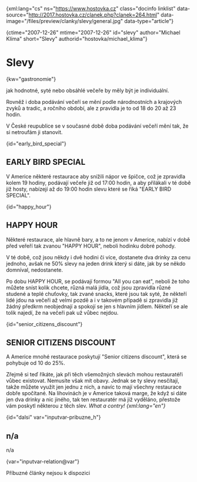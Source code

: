 
{xml:lang="cs" ns="https://www.hostovka.cz" class="docinfo linklist" data-source="http://2017.hostovka.cz/clanek.php?clanek=264.html" data-image="/files/preview/clanky/slevy/general.jpg" data-type="article"}

{ctime="2007-12-26" mtime="2007-12-26" id="slevy" author="Michael Klíma" short="Slevy" authorid="hostovka/michael_klima"}

# Slevy

<!-- generated attribute kw by user_udpatekw.sh on 2020-05-12, do not edit -->

{kw="gastronomie"}

jak hodnotné, syté nebo obsáhlé večeře by měly být je individuální.

Rovněž i doba podávání večeří se mění podle národnostních a krajových zvyků a tradic, a ročního období, ale z pravidla je to od 18 do 20 až 23 hodin.

V České reupublice se v současné době doba podávání večeří mění tak, že si netroufám ji stanovit.

{id="early\_bird\_special"}

## EARLY BIRD SPECIAL

V Americe některé restaurace aby snížili nápor ve špičce, což je zpravidla kolem 19 hodiny, podávají večeře již od 17:00 hodin, a aby přilákali v té době již hosty, nabízejí až do 19:00 hodin slevu které se říká "EARLY BIRD SPECIAL".

{id="happy_hour"}

## HAPPY HOUR

Některé restaurace, ale hlavně bary, a to ne jenom v Americe, nabízí v době před veřeří tak zvanou "HAPPY HOUR", neboli hodinku dobré pohody.

V té době, což jsou někdy i dvě hodini či více, dostanete dva drinky za cenu jednoho, avšak ne 50% slevy na jeden drink který si dáte, jak by se někdo domníval, nedostanete.

Po dobu HAPPY HOUR, se podávají formou "All you can eat", neboli že toho můžete sníst kolik chcete, různá malá jídla, což jsou zpravidla různé studené a teplé chuťovky, tak zvané snacks, které jsou tak syté, že někteří lidé jdou na večeři až velmi pozdě a i v takovém případě si zpravidla již žádný předkrm neobjednají a spokojí se jen s hlavním jídlem. Někteří se ale tolik najedí, že na večeři pak už vůbec nejdou.

{id="senior\_citizens\_discount"}

## SENIOR CITIZENS DISCOUNT

A Americe mnohé restaurace poskytují "Senior citizens discount", která se pohybuje od 10 do 25%.

Zřejmě si teď říkáte, jak při těch všemožných slevách mohou restauratéři vůbec existovat. Nemusíte však mít obavy. Jednak se ty slevy nesčítají, takže můžete využít jen jednu z nich, a navíc to mají všechny restaurace dobře spočítané. Na lihovinách je v Americe taková marge, že když si dáte jen dva drinky a nic jiného, tak ten restauratér má již vyděláno, přestože vám poskytl některou z těch slev. _What a contry! {xml:lang="en"}_

{id="dalsi" var="inputvar-pribuzne_h"}

## n/a

n/a

{var="inputvar-relation@var"}

Příbuzné články nejsou k dispozici

